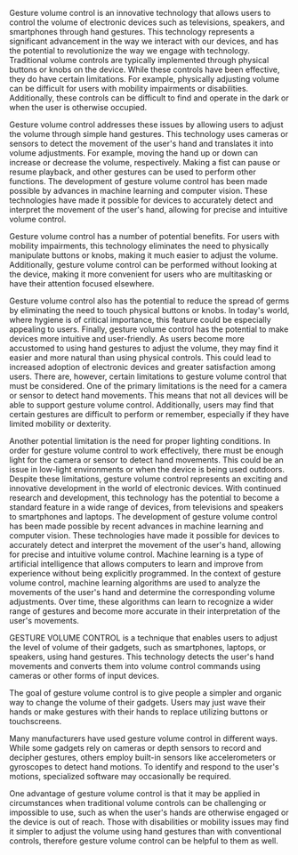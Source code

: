 Gesture volume control is an innovative technology that allows users to control the volume of electronic devices such as televisions, speakers, and smartphones through hand gestures. This technology represents a significant advancement in the way we interact with our devices, and has the potential to revolutionize the way we engage with technology.
Traditional volume controls are typically implemented through physical buttons or knobs on the device. While these controls have been effective, they do have certain limitations. For example, physically adjusting volume can be difficult for users with mobility impairments or disabilities. Additionally, these controls can be difficult to find and operate in the dark or when the user is otherwise occupied.

Gesture volume control addresses these issues by allowing users to adjust the volume through simple hand gestures. This technology uses cameras or sensors to detect the movement of the user's hand and translates it into volume adjustments. For example, moving the hand up or down can increase or decrease the volume, respectively. Making a fist can pause or resume playback, and other gestures can be used to perform other functions.
The development of gesture volume control has been made possible by advances in machine learning and computer vision. These technologies have made it possible for devices to accurately detect and interpret the movement of the user's hand, allowing for precise and intuitive volume control.

Gesture volume control has a number of potential benefits. For users with mobility impairments, this technology eliminates the need to physically manipulate buttons or knobs, making it much easier to adjust the volume. Additionally, gesture volume control can be performed without looking at the device, making it more convenient for users who are multitasking or have their attention focused elsewhere.

Gesture volume control also has the potential to reduce the spread of germs by eliminating the need to touch physical buttons or knobs. In today's world, where hygiene is of critical importance, this feature could be especially appealing to users.
Finally, gesture volume control has the potential to make devices more intuitive and user-friendly. As users become more accustomed to using hand gestures to adjust the volume, they may find it easier and more natural than using physical controls. This could lead to increased adoption of electronic devices and greater satisfaction among users.
There are, however, certain limitations to gesture volume control that must be considered. One of the primary limitations is the need for a camera or sensor to detect hand movements. This means that not all devices will be able to support gesture volume control. Additionally, users may find that certain gestures are difficult to perform or remember, especially if they have limited mobility or dexterity.

Another potential limitation is the need for proper lighting conditions. In order for gesture volume control to work effectively, there must be enough light for the camera or sensor to detect hand movements. This could be an issue in low-light environments or when the device is being used outdoors.
Despite these limitations, gesture volume control represents an exciting and innovative development in the world of electronic devices. With continued research and development, this technology has the potential to become a standard feature in a wide range of devices, from televisions and speakers to smartphones and laptops.
The development of gesture volume control has been made possible by recent advances in machine learning and computer vision. These technologies have made it possible for devices to accurately detect and interpret the movement of the user's hand, allowing for precise and intuitive volume control.
Machine learning is a type of artificial intelligence that allows computers to learn and improve from experience without being explicitly programmed. In the context of gesture volume control, machine learning algorithms are used to analyze the movements of the user's hand and determine the corresponding volume adjustments. Over time, these algorithms can learn to recognize a wider range of gestures and become more accurate in their interpretation of the user's movements.


GESTURE VOLUME CONTROL is a technique that enables users to adjust the level of volume of their gadgets, such as smartphones, laptops, or speakers, using hand gestures. This technology detects the user's hand movements and converts them into volume control commands using cameras or other forms of input devices.

The goal of gesture volume control is to give people a simpler and organic way to change the volume of their gadgets. Users may just wave their hands or make gestures with their hands to replace utilizing buttons or touchscreens.

Many manufacturers have used gesture volume control in different ways. While some gadgets rely on cameras or depth sensors to record and decipher gestures, others employ built-in sensors like accelerometers or gyroscopes to detect hand motions. To identify and respond to the user's motions, specialized software may occasionally be required.

One advantage of gesture volume control is that it may be applied in circumstances when traditional volume controls can be challenging or impossible to use, such as when the user's hands are otherwise engaged or the device is out of reach. Those with disabilities or mobility issues may find it simpler to adjust the volume using hand gestures than with conventional controls, therefore gesture volume control can be helpful to them as well.
